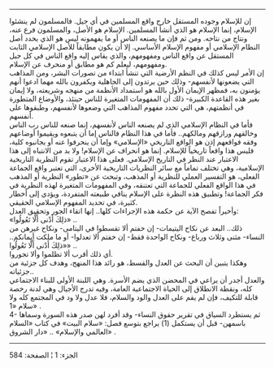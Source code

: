 ------------------------------------------------------------------------

إن للإسلام وجوده المستقل خارج واقع المسلمين في أي جيل. فالمسلمون لم
ينشئوا الإسلام، إنما الإسلام هو الذي أنشأ المسلمين. الإسلام هو الأصل،
والمسلمون فرع عنه، ونتاج من نتاحه. ومن ثم فإن ما يصنعه الناس أو ما
يفهمونه ليس هو الذي يحدد أصل النظام الإسلامي أو مفهوم الإسلام الأساسي.
إلا أن يكون مطابقاً للأصل الإسلامي الثابت المستقل عن واقع الناس ومفهومهم،
والذي يقاس إليه واقع الناس في كل جيل ومفهومهم، ليعلم كم هو مطابق أو
منحرف عن الإسلام.  
إن الأمر ليس كذلك في النظم الأرضية التي تنشأ ابتداء من تصورات البشر، ومن
المذاهب التي يضعونها لأنفسهم- وذلك حين يرتدون إلى الجاهلية ويكفرون بالله
مهما ادعوا أنهم يؤمنون به، فمظهر الإيمان الأول بالله هو استمداد الأنظمة
من منهجه وشريعته، ولا إيمان بغير هذه القاعدة الكبيرة- ذلك أن المفهومات
المتغيرة للناس حينئذ، والأوضاع المتطورة في أنظمتهم، هي التي تحدد مفهوم
المذاهب التي وضعوها لأنفسهم، وطبقوها على أنفسهم.  
فأما في النظام الإسلامي الذي لم يصنعه الناس لأنفسهم، إنما صنعه للناس رب
الناس وخالقهم ورازقهم ومالكهم.. فأما في هذا النظام فالناس إما أن يتبعوه
ويقيموا أوضاعهم وفقه فواقعهم إذن هو الواقع التاريخي «الإسلامي» وإما أن
ينحرفوا عنه أو يجانبوه كلية، فليس هذا واقعاً تاريخياً للإسلام. إنما هو
انحراف عن الإسلام! ولا بد من الانتباه إلى هذا الاعتبار عند النظر في
التاريخ الإسلامي. فعلى هذا الاعتبار تقوم النظرية التاريخية الإسلامية،
وهي تختلف تماماً مع سائر النظريات التاريخية الأخرى، التي تعتبر واقع
الجماعة الفعلي، هو التفسير العملي للنظرية أو المذهب، وتبحث عن «تطور»
النظرية أو المذهب في هذا الواقع الفعلي للجماعة التي تعتنقه، وفي
المفهومات المتغيرة لهذه النظرية في فكر الجماعة! وتطبيق هذه النظرة على
الإسلام ينافي طبيعته المتفردة، ويؤدي إلى أخطار كثيرة، في تحديد المفهوم
الإسلامي الحقيقي.  
وأخيراً تفصح الآية عن حكمة هذه الإجراءات كلها.. إنها اتقاء الجور وتحقيق
العدل:  
«ذلِكَ أَدْنى أَلَّا تَعُولُوا» ..  
ذلك.. البعد عن نكاح اليتيمات- إن خفتم ألا تقسطوا في اليتامى- ونكاح غيرهن
من النساء- مثنى وثلاث ورباع- ونكاح الواحدة فقط- إن خفتم ألا تعدلوا- أو
ما ملكت أيمانكم.. «ذلِكَ أَدْنى أَلَّا تَعُولُوا» ..  
أي ذلك أقرب ألا تظلموا وألا تجوروا.  
وهكذا يتبين أن البحث عن العدل والقسط، هو رائد هذا المنهج، وهدف كل جزئية
من جزئياته..  
والعدل أجدر أن يراعي في المحضن الذي يضم الأسرة. وهي اللبنة الأولى للبناء
الاجتماعي كله، ونقطة الانطلاق إلى الحياة الاجتماعية العامة، وفيه تدرج
الأجيال وهي لدنة رخصة قابلة للتكيف، فإن لم يقم على العدل والود والسلام،
فلا عدل ولا ود في المجتمع كله ولا سلام «1» .  
4- ثم يستطرد السياق في تقرير حقوق النساء- وقد أفرد لهن صدر هذه السورة
وسماها باسمهن- قبل أن يستكمل (1) يراجع بتوسع فصل: «سلام البيت» في كتاب
«السلام العالمي والإسلام» .. «دار الشروق» .

------------------------------------------------------------------------

الجزء: 1 ¦ الصفحة: 584
